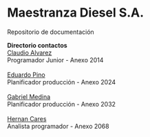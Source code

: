 # Maestranza Diesel S.A.
Repositorio de documentación

<b>Directorio contactos</b><br>
[Claudio Alvarez](mailto:calvarez@md.cl)<br>Programador Junior - Anexo 2014 <br><br>
[Eduardo Pino](mailto:epino@md.cl)<br>Planificador producción - Anexo 2024 <br><br>
[Gabriel Medina](mailto:gmedina@md.cl)<br>Planificador producción - Anexo 2032 <br><br>
[Hernan Cares](mailto:hcares@md.cl)<br>Analista programador - Anexo 2068

